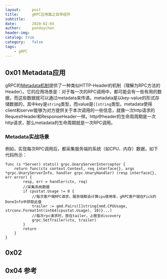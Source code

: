 ```yaml
---
layout:     post
title:      gRPC应用篇之自带组件
subtitle:   
date:       2020-02-04
author:     pandaychen
header-img: 
catalog: true
category:   false
tags:
    - gRPC
---
```


##	0x01	Metadata应用
gRPC的[Metadata机制](https://github.com/grpc/grpc-go/blob/master/Documentation/grpc-metadata.md)提供了一种类似HTTP-Header的机制（理解为RPC方法的Header）。它的应用场景是：对于每一次的RPC调用中，都可能会有一些有用的数据，而这些数据就可以通过metadata来传递。metadata是以key-value的形式存储数据的，其中key是`string`类型，而value是`[]string`类型。metadata使得client和server能够为对方提供关于本次调用的一些信息，就像一次http请求的RequestHeader和ResponseHeader一样。http中header的生命周周期是一次http请求，那么metadata的生命周期就是一次RPC调用。

### Metadata实战场景
例如，实现每次RPC调用后，都采集服务端的系统（如CPU、内存）数据，如下代码所示：
```golang
func (s *Server) stats() grpc.UnaryServerInterceptor {
	return func(ctx context.Context, req interface{}, args *grpc.UnaryServerInfo, handler grpc.UnaryHandler) (resp interface{}, err error) {
		resp, err = handler(ctx, req)
		//采集系统数据
		if cpustat.Usage != 0 {
			//每次客户端RPC请求，服务端都会计算cpu使用率，gRPC客户端在Pick的DoneInfo中获取此值
			trailer := gmd.Pairs([]string{nmd.CPUUsage, strconv.FormatInt(int64(cpustat.Usage), 10)}...)
			//每次rpc请求时，放在tailer，上报至discovery
			grpc.SetTrailer(ctx, trailer)
		}
		return
	}
}
```

##  0x02    

##	0x04	参考